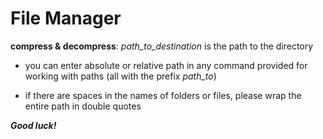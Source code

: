 # File Manager

**compress & decompress**: _path_to_destination_ is the path to the directory

- you can enter absolute or relative path in any command provided for working with paths (all with the prefix _path_to_)

- if there are spaces in the names of folders or files, please wrap the entire path in double quotes

**_Good luck!_**
